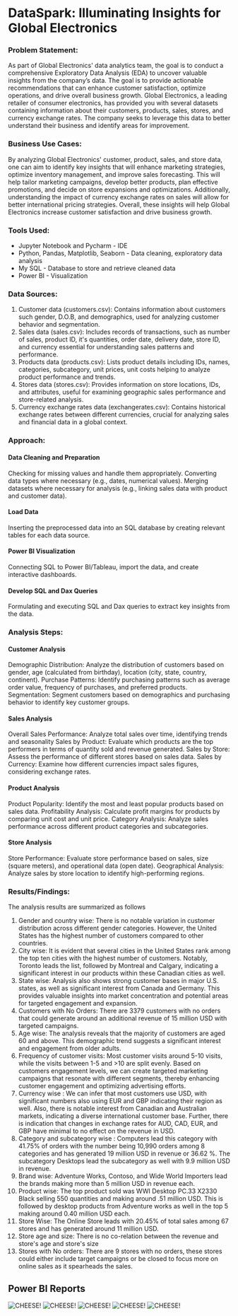 
# DataSpark: Illuminating Insights for Global Electronics

### Problem Statement:

As part of Global Electronics' data analytics team, the goal is to conduct a comprehensive Exploratory Data Analysis (EDA) to uncover valuable insights from the company’s data. The goal is to provide actionable recommendations that can enhance customer satisfaction, optimize operations, and drive overall business growth.
Global Electronics, a leading retailer of consumer electronics, has provided you with several datasets containing information about their customers, products, sales, stores, and currency exchange rates. The company seeks to leverage this data to better understand their business and identify areas for improvement.

### Business Use Cases:

By analyzing Global Electronics' customer, product, sales, and store data, one can aim to identify key insights that will enhance marketing strategies, optimize inventory management, and improve sales forecasting. This will help tailor marketing campaigns, develop better products, plan effective promotions, and decide on store expansions and optimizations. Additionally, understanding the impact of currency exchange rates on sales will allow for better international pricing strategies. Overall, these insights will help Global Electronics increase customer satisfaction and drive business growth.

### Tools Used:

- Jupyter Notebook and Pycharm - IDE
- Python, Pandas, Matplotlib, Seaborn - Data cleaning, exploratory data analysis
- My SQL - Database to store and retrieve cleaned data 
- Power BI - Visualization 

### Data Sources:

1. Customer data (customers.csv): Contains information about customers such gender, D.O.B, and demographics, used for analyzing customer behavior and segmentation.
2. Sales data (sales.csv): Includes records of transactions, such as number of sales, product ID, it's quantities, order date, delivery date, store ID, and currency essential for understanding sales patterns and performance.
3. Products data (products.csv): Lists product details including IDs, names, categories, subcategory, unit prices, unit costs helping to analyze product performance and trends.
4. Stores data (stores.csv): Provides information on store locations, IDs, and attributes, useful for examining geographic sales performance and store-related analysis.
5. Currency exchange rates data (exchangerates.csv): Contains historical exchange rates between different currencies, crucial for analyzing sales and financial data in a global context.


### Approach:

#### Data Cleaning and Preparation

Checking for missing values and handle them appropriately.
Converting data types where necessary (e.g., dates, numerical values).
Merging datasets where necessary for analysis (e.g., linking sales data with product and customer data).

#### Load Data

Inserting the preprocessed data into an SQL database by creating relevant tables for each data source.

#### Power BI Visualization

 Connecting SQL to Power BI/Tableau, import the data, and create interactive dashboards.
 
#### Develop SQL and Dax Queries

Formulating and executing SQL and Dax queries to extract key insights from the data.

### Analysis Steps:

#### Customer Analysis

Demographic Distribution: Analyze the distribution of customers based on gender, age (calculated from birthday), location (city, state, country, continent).
Purchase Patterns: Identify purchasing patterns such as average order value, frequency of purchases, and preferred products.
Segmentation: Segment customers based on demographics and purchasing behavior to identify key customer groups.

#### Sales Analysis

Overall Sales Performance: Analyze total sales over time, identifying trends and seasonality
Sales by Product: Evaluate which products are the top performers in terms of quantity sold and revenue generated.
Sales by Store: Assess the performance of different stores based on sales data.
Sales by Currency: Examine how different currencies impact sales figures, considering exchange rates.

#### Product Analysis
Product Popularity: Identify the most and least popular products based on sales data.
Profitability Analysis: Calculate profit margins for products by comparing unit cost and unit price.
Category Analysis: Analyze sales performance across different product categories and subcategories.

#### Store Analysis
Store Performance: Evaluate store performance based on sales, size (square meters), and operational data (open date).
Geographical Analysis: Analyze sales by store location to identify high-performing regions.

### Results/Findings:

The analysis results are summarized as follows

1. Gender and country wise: There is no notable variation in customer distribution across different gender categories. However, the United States has the highest number of customers compared to other countries.
2. City wise: It is evident that several cities in the United States rank among the top ten cities with the highest number of customers. Notably, Toronto leads the list, followed by Montreal and Calgary, indicating a significant interest in our products within these Canadian cities as well.
3. State wise: Analysis also shows strong customer bases in major U.S. states, as well as significant interest from Canada and Germany. This provides valuable insights into market concentration and potential areas for targeted engagement and expansion.
4. Customers with No Orders: There are 3379 customers with no orders that could generate around an additional revenue of 15 million USD with targeted campaigns.
5. Age wise: The analysis reveals that the majority of customers are aged 60 and above. This demographic trend suggests a significant interest and engagement from older adults.
6. Frequency of customer visits: Most customer visits around 5-10 visits, while the visits between 1-5 and >10 are split evenly. Based on customers engagement levels, we can create targeted marketing campaigns that resonate with different segments, thereby enhancing customer engagement and optimizing advertising efforts.
7. Currency wise : We can infer that most customers use USD, with significant numbers also using EUR and GBP indicating their region as well. Also, there is notable interest from Canadian and Australian markets, indicating a diverse international customer base. Further, there is indication that changes in exchange rates for AUD, CAD, EUR, and GBP have minimal to no effect on the revenue in USD.
8. Category and subcategory wise : Computers lead this category with 41.75% of orders with the number being 10,990 orders among 8 categories and has generated 19 million USD in revenue or 36.62 %. The subcategory Desktops lead the subcategory as well with 9.9 million USD in revenue.
9. Brand wise: Adventure Works, Contoso, and Wide World Importers lead the brands making more than 5 million USD in revenue each.
10. Product wise: The top product sold was WWI Desktop PC.33 X2330 Black selling 550 quantities and making around .51 million USD. This is followed by desktop products from Adventure works as well in the top 5 making around 0.40 million USD each.
11. Store Wise: The Online Store leads with 20.45% of total sales among 67 stores and has generated around 11 million USD.
12. Store age and size: There is no co-relation between the revenue and store's age and store's size
13. Stores with No orders: There are 9 stores with no orders, these stores could either include target campaigns or be closed to focus more on online sales as it spearheads the sales.

## Power BI Reports

![CHEESE!](DataSparkHP.png)
![CHEESE!](Yearly.png)
![CHEESE!](Customers.png)
![CHEESE!](Stores.png)
![CHEESE!](Product.png)


